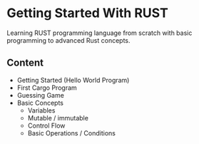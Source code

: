 
# Getting Started With RUST

Learning RUST programming language from scratch with basic programming to advanced Rust concepts.


## Content

- Getting Started (Hello World Program)
- First Cargo Program
- Guessing Game
- Basic Concepts
    - Variables
    - Mutable / immutable
    - Control Flow
    - Basic Operations / Conditions

